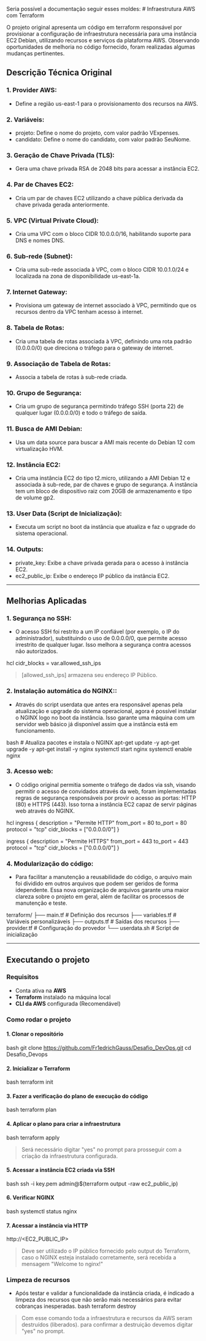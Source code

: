 Seria possível a documentação seguir esses moldes:                                                                                        # Infraestrutura AWS com Terraform

O projeto original apresenta um código em terraform responsável por provisionar a configuração de infraestrutura necessária para uma instância EC2 Debian, utilizando recursos e serviços da plataforma AWS. Observando oportunidades de melhoria no código fornecido, foram realizadas algumas mudanças pertinentes.

## Descrição Técnica Original

### 1. **Provider AWS**:
   - Define a região us-east-1 para o provisionamento dos recursos na AWS.

### 2. **Variáveis**:
   - projeto: Define o nome do projeto, com valor padrão VExpenses.
   - candidato: Define o nome do candidato, com valor padrão SeuNome.

### 3. **Geração de Chave Privada (TLS)**:
   - Gera uma chave privada RSA de 2048 bits para acessar a instância EC2.

### 4. **Par de Chaves EC2**:
   - Cria um par de chaves EC2 utilizando a chave pública derivada da chave privada gerada anteriormente.

### 5. **VPC (Virtual Private Cloud)**:
   - Cria uma VPC com o bloco CIDR 10.0.0.0/16, habilitando suporte para DNS e nomes DNS.

### 6. **Sub-rede (Subnet)**:
   - Cria uma sub-rede associada à VPC, com o bloco CIDR 10.0.1.0/24 e localizada na zona de disponibilidade us-east-1a.

### 7. **Internet Gateway**:
   - Provisiona um gateway de internet associado à VPC, permitindo que os recursos dentro da VPC tenham acesso à internet.

### 8. **Tabela de Rotas**:
   - Cria uma tabela de rotas associada à VPC, definindo uma rota padrão (0.0.0.0/0) que direciona o tráfego para o gateway de internet.

### 9. **Associação de Tabela de Rotas**:
   - Associa a tabela de rotas à sub-rede criada.

### 10. **Grupo de Segurança**:
   - Cria um grupo de segurança permitindo tráfego SSH (porta 22) de qualquer lugar (0.0.0.0/0) e todo o tráfego de saída.

### 11. **Busca de AMI Debian**:
   - Usa um data source para buscar a AMI mais recente do Debian 12 com virtualização HVM.

### 12. **Instância EC2**:
   - Cria uma instância EC2 do tipo t2.micro, utilizando a AMI Debian 12 e associada à sub-rede, par de chaves e grupo de segurança. A instância tem um bloco de dispositivo raiz com 20GB de armazenamento e tipo de volume gp2.

### 13. **User Data (Script de Inicialização)**:
   - Executa um script no boot da instância que atualiza e faz o upgrade do sistema operacional.

### 14. **Outputs**:
   - private_key: Exibe a chave privada gerada para o acesso à instância EC2.
   - ec2_public_ip: Exibe o endereço IP público da instância EC2.

---

## Melhorias Aplicadas

### 1. **Segurança no SSH**:
   - O acesso SSH foi restrito a um IP confiável (por exemplo, o IP do administrador), substituindo o uso de 0.0.0.0/0, que permite acesso irrestrito de qualquer lugar. Isso melhora a segurança contra acessos não autorizados.
   
   
hcl
   cidr_blocks = var.allowed_ssh_ips

   >[allowed_ssh_ips] armazena seu endereço IP Público.

### 2. **Instalação automática do NGINX:**:
   - Através do script userdata que antes era responsável apenas pela atualização e upgrade do sistema operacional, agora é possível instalar o NGINX logo no boot da instância. Isso garante uma máquina com um servidor web básico já disponível assim que a instância está em funcionamento.
    
       
bash
      # Atualiza pacotes e instala o NGINX
      apt-get update -y
      apt-get upgrade -y
      apt-get install -y nginx
      systemctl start nginx
      systemctl enable nginx


### 3. **Acesso web**:
   - O código original permitia somente o tráfego de dados via ssh, visando permitir o acesso de convidados através da web, foram implementadas regras de segurança responsáveis por provir o acesso as portas: HTTP (80) e HTTPS (443). Isso torna a instância EC2 capaz de servir páginas web através do NGINX.

hcl
   ingress {
    description = "Permite HTTP"
    from_port   = 80
    to_port     = 80
    protocol    = "tcp"
    cidr_blocks = ["0.0.0.0/0"]
  }

  ingress {
    description      = "Permite HTTPS"
    from_port        = 443
    to_port          = 443
    protocol         = "tcp"
    cidr_blocks      = ["0.0.0.0/0"]
  }


### 4. **Modularização do código**:
   - Para facilitar a manutenção a reusabilidade do código, o arquivo main foi dividido em outros arquivos que podem ser geridos de forma idependente. Essa nova organização de arquivos garante uma maior clareza sobre o projeto em geral, além de facilitar os processos de manutenção e teste.

   
terraform/
   ├── main.tf            # Definição dos recursos
   ├── variables.tf       # Variáveis personalizáveis
   ├── outputs.tf         # Saídas dos recursos
   ├── provider.tf        # Configuração do provedor
   └── userdata.sh        # Script de inicialização


---

## Executando o projeto

### Requisitos
- Conta ativa na **AWS**
- **Terraform** instalado na máquina local
- **CLI da AWS** configurada (Recomendável)

### Como rodar o projeto
#### 1. Clonar o repositório 
bash
   git clone https://github.com/Fr1edrichGauss/Desafio_DevOps.git
   cd Desafio_Devops

#### 2. Inicializar o Terraform
bash
   terraform init

#### 3. Fazer a verificação do plano de execução do código
bash 
   terraform plan

#### 4. Aplicar o plano para criar a infraestrutura
bash
   terraform apply

> Será necessário digitar "yes" no prompt para prosseguir com a criação da infraestrutura configurada.
#### 5. Acessar a instância EC2 criada via SSH
bash
   ssh -i key.pem admin@$(terraform output -raw ec2_public_ip)

#### 6. Verificar NGINX
bash
   systemctl status nginx

#### 7. Acessar a instância via HTTP
http://<EC2_PUBLIC_IP>

>Deve ser utilizado o IP público fornecido pelo output do Terraform, caso o NGINX esteja instalado corretamente, será recebida a mensagem "Welcome to nginx!"

### Limpeza de recursos
- Após testar e validar a funcionalidade da instância criada, é indicado a limpeza dos recursos que não serão mais necessários para evitar cobranças inesperadas.
bash 
   terraform destroy

> Com esse comando toda a infraestrutura e recursos da AWS seram destruídos (liberados). para confirmar a destruição devemos digitar "yes" no prompt.